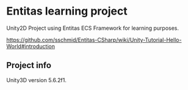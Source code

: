 # Entitas learning project
Unity2D Project using Entitas  ECS Framework for learning purposes.

https://github.com/sschmid/Entitas-CSharp/wiki/Unity-Tutorial-Hello-World#introduction

## Project info
Unity3D version 5.6.2f1.


